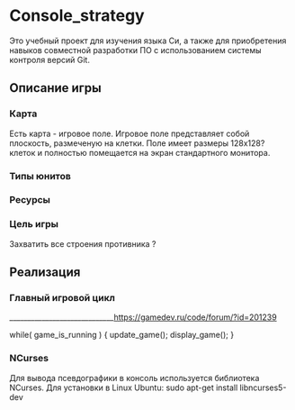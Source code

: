 # Console_strategy
Это учебный проект для изучения языка Cи, а также для приобретения навыков совместной разработки ПО с использованием системы контроля версий Git.

## Описание игры
### Карта
Есть карта - игровое поле. Игровое поле представляет собой плоскость, размеченую на клетки.
Поле имеет размеры 128x128? клеток и полностью помещается на экран стандартного монитора.

### Типы юнитов

### Ресурсы

### Цель игры
Захватить все строения противника ?


## Реализация
### Главный игровой цикл   
_____________________________https://gamedev.ru/code/forum/?id=201239

while( game_is_running ) {
        update_game();
        display_game();
    }
    
### NCurses
Для вывода псевдографики в консоль используется библиотека NCurses.
Для установки в Linux Ubuntu: sudo apt-get install libncurses5-dev

